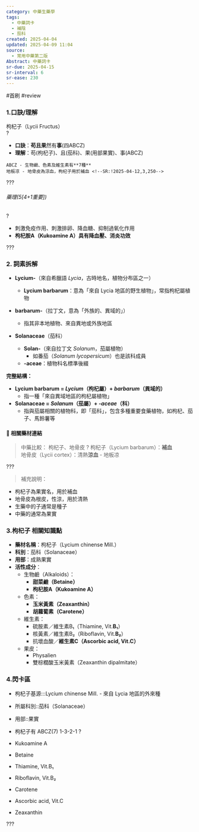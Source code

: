 ```yaml
---
category: 中藥生藥學
tags:
  - 中藥詞卡
  - 補陰
  - 茄科
created: 2025-04-04
updated: 2025-04-09 11:04
source:
  - 常用中藥第二版
Abstract: 中藥詞卡
sr-due: 2025-04-15
sr-interval: 6
sr-ease: 230
---
```


#首刷 #review

### 1.口訣/理解
枸杞子（Lycii Fructus）  
?
- **口訣**：**苟且果**然有**事**(四ABCZ)
- **理解**：苟(枸杞子)、且(茄科)、果(用部果實)、事(ABCZ)
> 
	ABCZ - 生物鹼、色素及維生素有**7種**
	地板凉 - 地骨皮為涼血，枸杞子用於補血 <!--SR:!2025-04-12,3,250-->  

???


###### 藥理(5[4+1重要])
?
- 刺激免疫作用、刺激排卵、降血糖、抑制過氧化作用  
- **枸杞胺A（Kukoamine A）具有降血壓、消炎功效** <!--SR:!2025-04-11,2,230-->  

???






### 2. 詞素拆解  
- **Lycium-**（來自希臘語 *Lycia*，古時地名，植物分布區之一）  
  - **Lycium barbarum**：意為「來自 Lycia 地區的野生植物」，常指枸杞屬植物  
- **barbarum-**（拉丁文，意為「外族的、異域的」）  
  - 指其非本地植物、來自異地或外族地區  

- **Solanaceae**（茄科）  
  - **Solan-**（來自拉丁文 *Solanum*，茄屬植物）  
    - 如番茄（*Solanum lycopersicum*）也是該科成員  
  - **-aceae**：植物科名標準後綴

**完整結構：**  
- **Lycium barbarum = *Lycium*（枸杞屬）+ *barbarum*（異域的）**  
  - 指一種「來自異域地區的枸杞屬植物」  
- **Solanaceae = *Solanum*（茄屬）+ *-aceae*（科）**  
  - 指與茄屬相關的植物科，即「茄科」，包含多種重要食藥植物，如枸杞、茄子、馬鈴薯等



#### 📌 相關藥材連結

> 中藥比較：  枸杞子、地骨皮
?
枸杞子（Lycium barbarum）：**補血**  
地骨皮（Lycii cortex）：清熱**涼血** - 地板凉 <!--SR:!2025-04-11,2,230-->

???

> 補充說明：  
- 枸杞子為果實名，用於補血  
- 地骨皮為根皮，性涼，用於清熱  
- 生藥中的子通常是種子
- 中藥的通常為果實


### 3.枸杞子 相關知識點
- **藥材名稱**：枸杞子（Lycium chinense Mill.）  
- **科別**：茄科（Solanaceae）  
- **用部**：成熟果實  
- **活性成分**：  
	- 生物鹼（Alkaloids）：
		- **甜菜鹼（Betaine）**
		- **枸杞胺A（Kukoamine A）**  
	- 色素：
		- **玉米黃素（Zeaxanthin）**
		- **胡蘿蔔素（Carotene）**  
	- 維生素：
		- 硫胺素／維生素B₁（Thiamine, Vit.**B₁**）
		- 核黃素／維生素B₂（Riboflavin, Vit.**B₂**）
		- 抗壞血酸／**維生素C（Ascorbic acid, Vit.C）**  
	- 果皮：
		- Physalien
		- 雙棕櫚酸玉米黃素（Zeaxanthin dipalmitate）




### 4.閃卡區

- 枸杞子基源:::Lycium chinense Mill. - 來自 Lycia 地區的外來種 <!--SR:!2025-04-12,3,250!2025-04-12,3,250-->
- 所屬科別::茄科（Solanaceae） <!--SR:!2025-04-12,3,250-->
- 用部::果實 <!--SR:!2025-04-12,3,250-->


- 枸杞子有 ABCZ(7) 1-3-2-1
?
- Kukoamine A
- Betaine
- Thiamine, Vit.B₁
- Riboflavin, Vit.B₂
- Carotene
- Ascorbic acid, Vit.C
- Zeaxanthin <!--SR:!2025-04-12,3,250-->

???
